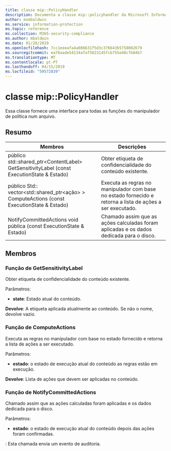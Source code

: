 ```yaml
---
title: classe mip::PolicyHandler
description: Documenta a classe mip::policyhandler da Microsoft Information Protection (MIP) SDK.
author: msmbaldwin
ms.service: information-protection
ms.topic: reference
ms.collection: M365-security-compliance
ms.author: mbaldwin
ms.date: 01/28/2019
ms.openlocfilehash: 7cc1eeeafa4a086631f5d3c376643b5758002679
ms.sourcegitcommit: ea76aade54134afaf5023145fcb755e40c7b84b7
ms.translationtype: MT
ms.contentlocale: pt-PT
ms.lasthandoff: 04/15/2019
ms.locfileid: "59572839"
---
```

# <a name="class-mippolicyhandler"></a>classe mip::PolicyHandler 
Essa classe fornece uma interface para todas as funções do manipulador de política num arquivo.
  
## <a name="summary"></a>Resumo
 Membros                        | Descrições                                
--------------------------------|---------------------------------------------
público std::shared_ptr\<ContentLabel\> GetSensitivityLabel (const ExecutionState & Estado)  |  Obter etiqueta de confidencialidade do conteúdo existente.
público Std:: vector\<std::shared_ptr\<ação\> \> ComputeActions (const ExecutionState & Estado)  |  Executa as regras no manipulador com base no estado fornecido e retorna a lista de ações a ser executado.
NotifyCommittedActions void pública (const ExecutionState & Estado)  |  Chamado assim que as ações calculadas foram aplicadas e os dados dedicada para o disco.
  
## <a name="members"></a>Membros
  
### <a name="getsensitivitylabel-function"></a>Função de GetSensitivityLabel
Obter etiqueta de confidencialidade do conteúdo existente.

Parâmetros:  
* **state**: Estado atual do conteúdo. 



  
**Devolve**: A etiqueta aplicada atualmente ao conteúdo. Se não o nome, devolve vazio.
  
### <a name="computeactions-function"></a>Função de ComputeActions
Executa as regras no manipulador com base no estado fornecido e retorna a lista de ações a ser executado.

Parâmetros:  
* **estado**: o estado de execução atual do conteúdo as regras estão em execução. 



  
**Devolve**: Lista de ações que devem ser aplicadas no conteúdo.
  
### <a name="notifycommittedactions-function"></a>Função de NotifyCommittedActions
Chamado assim que as ações calculadas foram aplicadas e os dados dedicada para o disco.

Parâmetros:  
* **estado**: o estado de execução atual do conteúdo depois das ações foram confirmadas. 


: Esta chamada envia um evento de auditoria.